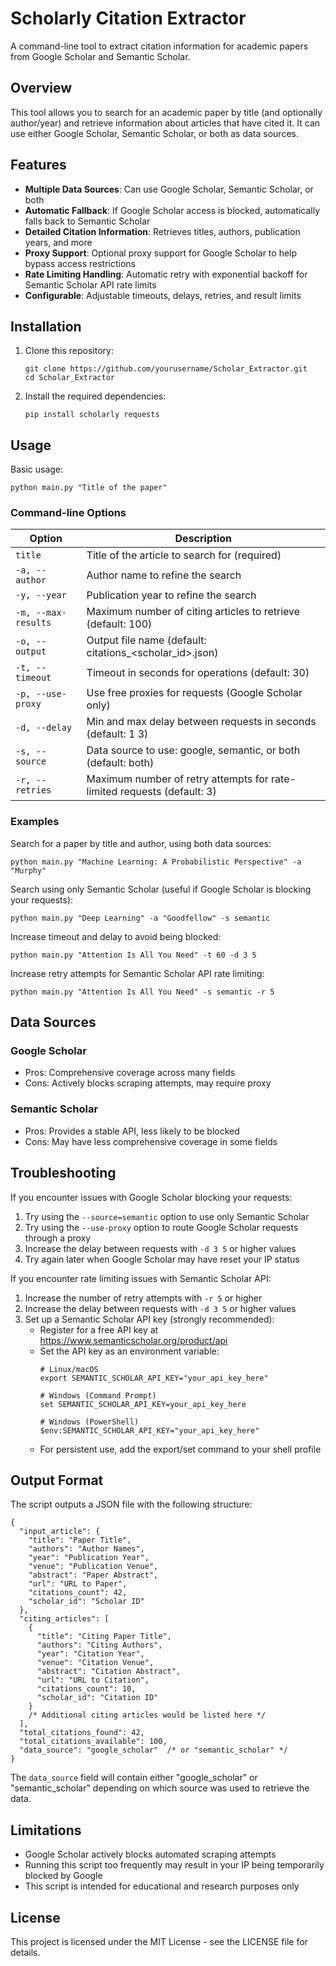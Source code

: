 # Scholarly Citation Extractor

A command-line tool to extract citation information for academic papers from Google Scholar and Semantic Scholar.

## Overview

This tool allows you to search for an academic paper by title (and optionally author/year) and retrieve information about articles that have cited it. It can use either Google Scholar, Semantic Scholar, or both as data sources.

## Features

- **Multiple Data Sources**: Can use Google Scholar, Semantic Scholar, or both
- **Automatic Fallback**: If Google Scholar access is blocked, automatically falls back to Semantic Scholar
- **Detailed Citation Information**: Retrieves titles, authors, publication years, and more
- **Proxy Support**: Optional proxy support for Google Scholar to help bypass access restrictions
- **Rate Limiting Handling**: Automatic retry with exponential backoff for Semantic Scholar API rate limits
- **Configurable**: Adjustable timeouts, delays, retries, and result limits

## Installation

1. Clone this repository:
   ```
   git clone https://github.com/yourusername/Scholar_Extractor.git
   cd Scholar_Extractor
   ```

2. Install the required dependencies:
   ```
   pip install scholarly requests
   ```

## Usage

Basic usage:

```
python main.py "Title of the paper"
```

### Command-line Options

| Option | Description |
|--------|-------------|
| `title` | Title of the article to search for (required) |
| `-a, --author` | Author name to refine the search |
| `-y, --year` | Publication year to refine the search |
| `-m, --max-results` | Maximum number of citing articles to retrieve (default: 100) |
| `-o, --output` | Output file name (default: citations_<scholar_id>.json) |
| `-t, --timeout` | Timeout in seconds for operations (default: 30) |
| `-p, --use-proxy` | Use free proxies for requests (Google Scholar only) |
| `-d, --delay` | Min and max delay between requests in seconds (default: 1 3) |
| `-s, --source` | Data source to use: google, semantic, or both (default: both) |
| `-r, --retries` | Maximum number of retry attempts for rate-limited requests (default: 3) |

### Examples

Search for a paper by title and author, using both data sources:
```
python main.py "Machine Learning: A Probabilistic Perspective" -a "Murphy"
```

Search using only Semantic Scholar (useful if Google Scholar is blocking your requests):
```
python main.py "Deep Learning" -a "Goodfellow" -s semantic
```

Increase timeout and delay to avoid being blocked:
```
python main.py "Attention Is All You Need" -t 60 -d 3 5
```

Increase retry attempts for Semantic Scholar API rate limiting:
```
python main.py "Attention Is All You Need" -s semantic -r 5
```

## Data Sources

### Google Scholar
- Pros: Comprehensive coverage across many fields
- Cons: Actively blocks scraping attempts, may require proxy

### Semantic Scholar
- Pros: Provides a stable API, less likely to be blocked
- Cons: May have less comprehensive coverage in some fields

## Troubleshooting

If you encounter issues with Google Scholar blocking your requests:

1. Try using the `--source=semantic` option to use only Semantic Scholar
2. Try using the `--use-proxy` option to route Google Scholar requests through a proxy
3. Increase the delay between requests with `-d 3 5` or higher values
4. Try again later when Google Scholar may have reset your IP status

If you encounter rate limiting issues with Semantic Scholar API:

1. Increase the number of retry attempts with `-r 5` or higher
2. Increase the delay between requests with `-d 3 5` or higher values
3. Set up a Semantic Scholar API key (strongly recommended):
   - Register for a free API key at https://www.semanticscholar.org/product/api
   - Set the API key as an environment variable:
     ```
     # Linux/macOS
     export SEMANTIC_SCHOLAR_API_KEY="your_api_key_here"
     
     # Windows (Command Prompt)
     set SEMANTIC_SCHOLAR_API_KEY=your_api_key_here
     
     # Windows (PowerShell)
     $env:SEMANTIC_SCHOLAR_API_KEY="your_api_key_here"
     ```
   - For persistent use, add the export/set command to your shell profile

## Output Format

The script outputs a JSON file with the following structure:

```
{
  "input_article": {
    "title": "Paper Title",
    "authors": "Author Names",
    "year": "Publication Year",
    "venue": "Publication Venue",
    "abstract": "Paper Abstract",
    "url": "URL to Paper",
    "citations_count": 42,
    "scholar_id": "Scholar ID"
  },
  "citing_articles": [
    {
      "title": "Citing Paper Title",
      "authors": "Citing Authors",
      "year": "Citation Year",
      "venue": "Citation Venue",
      "abstract": "Citation Abstract",
      "url": "URL to Citation",
      "citations_count": 10,
      "scholar_id": "Citation ID"
    }
    /* Additional citing articles would be listed here */
  ],
  "total_citations_found": 42,
  "total_citations_available": 100,
  "data_source": "google_scholar"  /* or "semantic_scholar" */
}
```

The `data_source` field will contain either "google_scholar" or "semantic_scholar" depending on which source was used to retrieve the data.

## Limitations

- Google Scholar actively blocks automated scraping attempts
- Running this script too frequently may result in your IP being temporarily blocked by Google
- This script is intended for educational and research purposes only

## License

This project is licensed under the MIT License - see the LICENSE file for details.